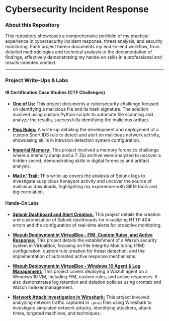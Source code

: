 # Cybersecurity Incident Response

### About this Repository

This repository showcases a comprehensive portfolio of my practical experience in cybersecurity incident response, threat analysis, and security monitoring. Each project herein documents my end-to-end workflow, from detailed methodologies and technical analysis to the documentation of findings, effectively demonstrating my hands-on skills in a professional and results-oriented context.

---

### Project Write-Ups & Labs

#### IR Certification Case Studies (CTF Challenges)

* [**One of Us:**](https://github.com/iagsalazar1-cs/Cybersecurity-Incident-Response/tree/main/01-One-of-Us) This project documents a cybersecurity challenge focused on identifying a malicious file and its hash signature. The solution involved using custom Python scripts to automate file scanning and analyze the results, successfully identifying the malicious artifact.

* [**Pigs Rules:**](https://github.com/iagsalazar1-cs/Cybersecurity-Incident-Response/tree/main/02-Pigs-Rules) A write-up detailing the development and deployment of a custom Snort IDS rule to detect and alert on malicious network activity, showcasing skills in intrusion detection system configuration.

* [**Imperial Memory:**](https://github.com/iagsalazar1-cs/Cybersecurity-Incident-Response/tree/main/03-Imperial-Memory) This project involved a memory forensics challenge where a memory dump and a 7-Zip archive were analyzed to uncover a hidden secret, demonstrating skills in digital forensics and artifact analysis.

* [**Mail n' Trail:**](https://github.com/iagsalazar1-cs/Cybersecurity-Incident-Response/tree/main/04-Mail-n-Trail) This write-up covers the analysis of Splunk logs to investigate suspicious honeypot activity and uncover the source of malicious downloads, highlighting my experience with SIEM tools and log correlation.

#### Hands-On Labs

* [**Splunk Dashboard and Alert Creation:**](https://github.com/iagsalazar1-cs/Cybersecurity-Incident-Response/tree/main/05-Splunk-Dashboard-Alert-Creation) This project details the creation and customization of Splunk dashboards for visualizing HTTP 404 errors and the configuration of real-time alerts for proactive monitoring.

* [**Wazuh Deployment in VirtualBox - FIM, Custom Rules, and Active Response:**](https://github.com/iagsalazar1-cs/Cybersecurity-Incident-Response/tree/main/06-Wazuh-Deployment-FIM-Custom-Rules-Active-Response) This project details the establishment of a Wazuh security system in VirtualBox, focusing on File Integrity Monitoring (FIM) configuration, custom rule creation for threat detection, and the implementation of automated active response mechanisms.

* [**Wazuh Deployment in VirtualBox - Windows 10 Agent & Log Management:**](https://github.com/iagsalazar1-cs/Cybersecurity-Incident-Response/tree/main/07-Wazuh-Deployment-Windows-Agent-Log-Management) This project covers deploying a Wazuh agent on a Windows 10 VM, including FIM, custom rules, and active responses. It also demonstrates log retention and deletion policies using crontab and Wazuh Indexer management.

* [**Network Attack Investigation in Wireshark:**](https://www.google.com/search?q=https://github.com/iagsalazar1-cs/Cybersecurity-Incident-Response/tree/main/08-Network-Attack-Investigation-in-Wireshark) This project involved analyzing network traffic captured in `.pcap` files using Wireshark to investigate simulated network attacks, identifying attackers, attack times, targeted machines, and techniques.
